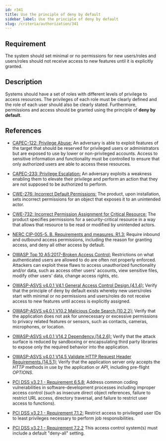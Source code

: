 ```yaml
---
id: r341
title: Use the principle of deny by default
sidebar_label: Use the principle of deny by default
slug: /criteria/authorization/341
---
```


## Requirement

The system should set minimal or no permissions
for new users/roles
and users/roles should not receive access
to new features
until it is explicitly granted.

## Description

Systems should have a set of roles
with different levels of privilege
to access resources.
The privileges of each role
must be clearly defined
and the role of each user
should also be clearly stated.
Furthermore,
permissions and access
should be granted using
the principle of **deny by default**.

## References

- [CAPEC-122: Privilege Abuse:](http://capec.mitre.org/data/definitions/122.html)
An adversary is able to exploit features
of the target
that should be reserved
for privileged users or administrators
but are exposed to use by lower
or non-privileged accounts.
Access to sensitive information and functionality
must be controlled
to ensure that only authorized users
are able to access these resources.

- [CAPEC-233: Privilege Escalation:](http://capec.mitre.org/data/definitions/233.html)
An adversary exploits a weakness
enabling them to elevate their privilege
and perform an action
that they are not supposed to be authorized
to perform.

- [CWE-276: Incorrect Default Permissions:](https://cwe.mitre.org/data/definitions/276.html)
The product, upon installation,
sets incorrect permissions for an object
that exposes it
to an unintended actor.

- [CWE-732: Incorrect Permission Assignment for Critical Resource:](https://cwe.mitre.org/data/definitions/732.html)
The product specifies permissions
for a security-critical resource in a way
that allows that resource to be read
or modified by unintended actors.

- [NERC CIP-005-5. B. Requirements and measures. R1.3:](https://www.nerc.com/pa/Stand/Reliability%20Standards/CIP-005-5.pdf)
Require inbound and outbound access permissions,
including the reason for granting access,
and deny all other access by default.

- [OWASP Top 10 A5:2017-Broken Access Control:](https://owasp.org/www-project-top-ten/OWASP_Top_Ten_2017/Top_10-2017_A5-Broken_Access_Control)
Restrictions on what authenticated users
are allowed to do
are often not properly enforced.
Attackers can exploit these flaws
to access unauthorized functionality
and/or data,
such as access other users' accounts,
view sensitive files,
modify other users' data,
change access rights, etc.

- [OWASP-ASVS v4.0.1 V4.1 General Access Control Design.(4.1.4):](https://owasp.org/www-pdf-archive/OWASP_Application_Security_Verification_Standard_4.0-en.pdf)
Verify that the principle of deny by default
exists whereby new users/roles
start with minimal or no permissions
and users/roles do not receive access
to new features until access
is explicitly assigned.

- [OWASP-ASVS v4.0.1 V10.2 Malicious Code Search.(10.2.2):](https://owasp.org/www-pdf-archive/OWASP_Application_Security_Verification_Standard_4.0-en.pdf)
Verify that the application does not ask
for unnecessary or excessive permissions
to privacy related features or sensors,
such as contacts, cameras,
microphones, or location.

- [OWASP-ASVS v4.0.1 V14.2 Dependency.(14.2.6):](https://owasp.org/www-pdf-archive/OWASP_Application_Security_Verification_Standard_4.0-en.pdf)
Verify that the attack surface
is reduced by sandboxing
or encapsulating third party libraries
to expose only the required behavior
into the application.

- [OWASP-ASVS v4.0.1 V14.5 Validate HTTP Request Header Requirements.(14.5.1):](https://owasp.org/www-pdf-archive/OWASP_Application_Security_Verification_Standard_4.0-en.pdf)
Verify that the application server
only accepts the *HTTP* methods in use
by the application or *API*,
including pre-flight *OPTIONS*.

- [PCI DSS v3.2.1 - Requirement 6.5.8:](https://www.pcisecuritystandards.org/documents/PCI_DSS_v3-2-1.pdf)
Address common coding vulnerabilities
in software-development processes
including improper access control
(such as insecure direct object references,
failure to restrict URL access,
directory traversal,
and failure to restrict user access
to functions).

- [PCI DSS v3.2.1 - Requirement 7.1.2:](https://www.pcisecuritystandards.org/documents/PCI_DSS_v3-2-1.pdf)
Restrict access to privileged user IDs
to least privileges necessary to perform
job responsibilities.

- [PCI DSS v3.2.1 - Requirement 7.2.2](https://www.pcisecuritystandards.org/documents/PCI_DSS_v3-2-1.pdf)
This access control system(s)
must include a default "deny-all" setting.
